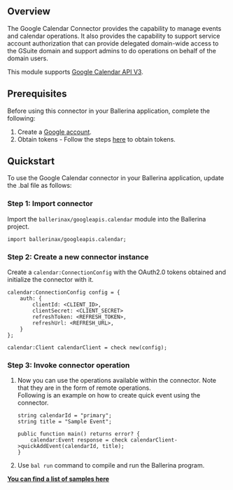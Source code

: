 ## Overview
The Google Calendar Connector provides the capability to manage events and calendar operations. It also provides the capability to support service account authorization that can provide delegated domain-wide access to the GSuite domain and support admins to do operations on behalf of the domain users.

This module supports [Google Calendar API V3](https://developers.google.com/calendar/api).
 
## Prerequisites
Before using this connector in your Ballerina application, complete the following:
1. Create a [Google account](https://accounts.google.com/signup/v2/webcreateaccount?utm_source=ga-ob-search&utm_medium=google-account&flowName=GlifWebSignIn&flowEntry=SignUp).
2. Obtain tokens - Follow the steps [here](https://developers.google.com/identity/protocols/oauth2) to obtain tokens.

## Quickstart
To use the Google Calendar connector in your Ballerina application, update the .bal file as follows:

### Step 1: Import connector
Import the `ballerinax/googleapis.calendar` module into the Ballerina project.
```ballerina
import ballerinax/googleapis.calendar;
```

### Step 2: Create a new connector instance
Create a `calendar:ConnectionConfig` with the OAuth2.0 tokens obtained and initialize the connector with it.
```ballerina
calendar:ConnectionConfig config = {
    auth: {
        clientId: <CLIENT_ID>,
        clientSecret: <CLIENT_SECRET>
        refreshToken: <REFRESH_TOKEN>,
        refreshUrl: <REFRESH_URL>,
    }
};

calendar:Client calendarClient = check new(config);
```

### Step 3: Invoke connector operation
1. Now you can use the operations available within the connector. Note that they are in the form of remote operations.  
Following is an example on how to create quick event using the connector.

    ```ballerina
    string calendarId = "primary";
    string title = "Sample Event";

    public function main() returns error? {
        calendar:Event response = check calendarClient->quickAddEvent(calendarId, title);
    }
    ``` 
2. Use `bal run` command to compile and run the Ballerina program.

**[You can find a list of samples here](https://github.com/ballerina-platform/module-ballerinax-googleapis.calendar/tree/master/samples)**
